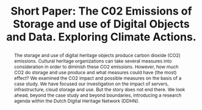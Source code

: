 ---
abstract: The storage and use of digital heritage objects produce carbon dioxide (CO2)
  emissions. Cultural heritage organizations can take several measures into consideration
  in order to diminish these CO2 emissions. However, how much CO2 do storage and use
  produce and what measures could have (the most) effect? We examined the CO2 impact
  and possible measures on the basis of a case study. We have focused our investigation
  on the impact of servers, infrastructure, cloud storage and use. But the story does
  not end there. We look ahead, beyond the case study and beyond boundaries, introducing
  a research agenda within the Dutch Digital Heritage Network (DDHN).
creators:
- van Zwol, Tamara
date: null
document_url: https://az659834.vo.msecnd.net/eventsairwesteuprod/production-inconference-public/42719d2ec53c4bc9b4a66e2b48963544
grand_parent: iPRES
institutions:
- Sound & Vision
keywords:
- distributed digital preservation
- sustainability
- inclusion
landing_page_url: null
language: eng
layout: publication
license: CC-BY 4.0 International
notes_url: null
parent: iPRES 2022
publication_type: short paper
size: null
slides_url: null
source_name: iPRES
stream_url: null
title: 'Short Paper: The C02 Emissions of Storage and use of Digital Objects and Data.
  Exploring Climate Actions.'
year: 2022
---